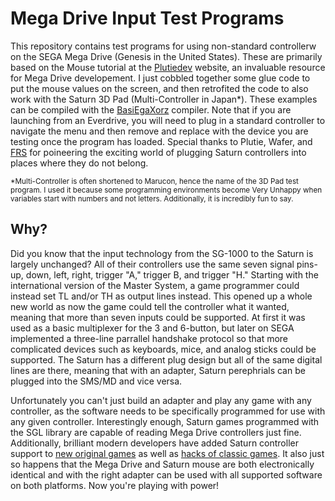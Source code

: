 # Mega Drive Input Test Programs
This repository contains test programs for using non-standard controllerw on the SEGA Mega Drive (Genesis in the United States). These are primarily based on the Mouse tutorial at the [Plutiedev](https://plutiedev.com/) website, an invaluable resource for Mega Drive developement. I just cobbled together some glue code to put the mouse values on the screen, and then retrofited the code to also work with the Saturn 3D Pad (Multi-Controller in Japan*). These examples can be compiled with the [BasiEgaXorz](https://devster.monkeeh.com/sega/basiegaxorz/) compiler. Note that if you are launching from an Everdrive, you will need to plug in a standard controller to navigate the menu and then remove and replace with the device you are testing once the program has loaded. Special thanks to Plutie, Wafer, and [FRS](https://frs.badcoffee.info/hardware/joySaturn.html) for poineering the exciting world of plugging Saturn controllers into places where they do not belong. 

<sub>*Multi-Controller is often shortened to Marucon, hence the name of the 3D Pad test program. I used it because some programming environments become Very Unhappy when variables start with numbers and not letters. Additionally, it is incredibly fun to say.</sub> 

## Why?
Did you know that the input technology from the SG-1000 to the Saturn is largely unchanged? All of their controllers use the same seven signal pins- up, down, left, right, trigger "A," trigger B, and trigger "H." Starting with the international version of the Master System, a game programmer could instead set TL and/or TH as output lines instead. This opened up a whole new world as now the game could tell the controller what it wanted, meaning that more than seven inputs could be supported. At first it was used as a basic multiplexer for the 3 and 6-button, but later on SEGA implemented a three-line parrallel handshake protocol so that more complicated devices such as keyboards, mice, and analog sticks could be supported. The Saturn has a different plug design but all of the same digital lines are there, meaning that with an adapter, Saturn perephrials can be plugged into the SMS/MD and vice versa. 

Unfortunately you can't just build an adapter and play any game with any controller, as the software needs to be specifically programmed for use with any given controller. Interestingly enough, Saturn games programmed with the SGL library are capable of reading Mega Drive controllers just fine. Additionally, brilliant modern developers have added Saturn controller support to [new original games](https://arkagis.com/revolution/controls#keyboard_mouse) as well as [hacks of classic games](https://wafer.gay/projects). It also just so happens that the Mega Drive and Saturn mouse are both electronically identical and with the right adapter can be used with all supported software on both platforms. Now you're playing with power!

